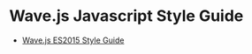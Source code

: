 # Wave.js Javascript Style Guide

- [Wave.js ES2015 Style Guide](https://github.com/wavejs/javascript-style-guide/tree/master/ES2015)